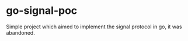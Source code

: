 # go-signal-poc
Simple project which aimed to implement the signal protocol in go, it was abandoned.
